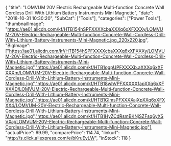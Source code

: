 {
	"title": "LOMVUM 20V Electric Rechargeable Multi-function Concrete Wall Cordless Drill With Lithium Battery Instruments Mini Magnetic",
	"date": "2018-10-31 10:30:20",
	"SubCat": ["Tools"],
	"categories": ["Power Tools"],
	"thumbnailImage": "https://ae01.alicdn.com/kf/HTB154hSPFXXXXcbaXXXq6xXFXXXy/LOMVUM-20V-Electric-Rechargeable-Multi-function-Concrete-Wall-Cordless-Drill-With-Lithium-Battery-Instruments-Mini-Magnetic.jpg_220x220.jpg",
	"BigImage": ["https://ae01.alicdn.com/kf/HTB154hSPFXXXXcbaXXXq6xXFXXXy/LOMVUM-20V-Electric-Rechargeable-Multi-function-Concrete-Wall-Cordless-Drill-With-Lithium-Battery-Instruments-Mini-Magnetic.jpg","https://ae01.alicdn.com/kf/HTB1ogpUPFXXXXb.aXXXq6xXFXXXm/LOMVUM-20V-Electric-Rechargeable-Multi-function-Concrete-Wall-Cordless-Drill-With-Lithium-Battery-Instruments-Mini-Magnetic.jpg","https://ae01.alicdn.com/kf/HTB18whVPFXXXXX1apXXq6xXFXXXD/LOMVUM-20V-Electric-Rechargeable-Multi-function-Concrete-Wall-Cordless-Drill-With-Lithium-Battery-Instruments-Mini-Magnetic.jpg","https://ae01.alicdn.com/kf/HTB1GImsPFXXXXajXpXXq6xXFXXX4/LOMVUM-20V-Electric-Rechargeable-Multi-function-Concrete-Wall-Cordless-Drill-With-Lithium-Battery-Instruments-Mini-Magnetic.jpg","https://ae01.alicdn.com/kf/HTB1HyZCdRsmBKNjSZFsq6yXSVXaj/LOMVUM-20V-Electric-Rechargeable-Multi-function-Concrete-Wall-Cordless-Drill-With-Lithium-Battery-Instruments-Mini-Magnetic.jpg"],
	"actualPrice": 69.99,
	"comparePrice": 114.74,
	"linkurl": "http://s.click.aliexpress.com/e/bKruEyLW",
	"inStock": 118
}
